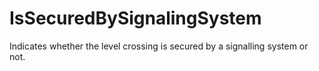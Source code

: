 IsSecuredBySignalingSystem
==========================

Indicates whether the level crossing is secured by a signalling system or not.
